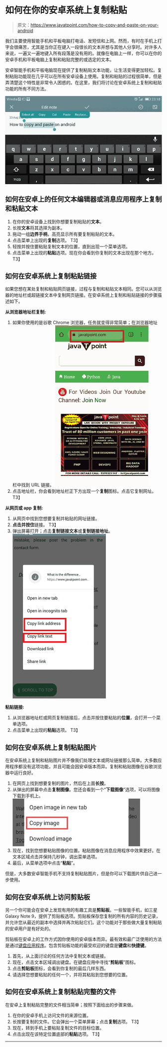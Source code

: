 # 如何在你的安卓系统上复制粘贴

> 原文：<https://www.javatpoint.com/how-to-copy-and-paste-on-your-android>

我们主要使用智能手机和平板电脑打电话、发短信和上网。然而，有时在手机上打字会很痛苦，尤其是当你正在键入一段很长的文本并想与其他人分享时。对许多人来说，一遍又一遍地键入所有段落是没有用的。就像在电脑上一样，你可以在你的安卓手机和平板电脑上复制和粘贴完整的或选定的文本。

安卓智能手机和平板电脑现在提供了复制粘贴文本功能，让生活变得更加轻松。复制粘贴功能现在几乎可以在所有安卓设备上使用。复制和粘贴的过程很简单，但是弄清楚这个特性是非常令人困惑的。在这里，我们将讨论在安卓系统上复制和粘贴功能的所有不同方法。

![How to Copy and Paste on your Android](img/a6c66a51f77667224014c5edb7a8d0fe.png)

## 如何在安卓上的任何文本编辑器或消息应用程序上复制和粘贴文本

1.  在你的安卓设备上找到你想要复制粘贴的**文本**。
2.  长按**文本**将其选择为副本。
3.  拖动一组**边界手柄**，高亮显示所有要复制粘贴的文本。
4.  点击菜单上出现的**复制**选项。
    T3】
5.  轻按并按住要粘贴复制文本的位置，直到出现一个菜单选项。
6.  点击菜单上出现的**粘贴**选项。现在你会看到你复制的文本出现在那个地方。
    T3】

## 如何在安卓系统上复制粘贴链接

如果您想在某处复制和粘贴网页链接，过程与复制和粘贴文本相同。您可以从浏览器的地址栏或超链接文本中复制网页链接。在安卓系统上复制和粘贴链接的步骤描述如下。

**从浏览器地址栏复制:**

1.  如果你使用的是谷歌 Chrome 浏览器，任务就变得非常简单；在浏览器地址栏中找到 URL 链接。
    ![How to Copy and Paste on your Android](img/01e45e4b82b3886a0f06f9a739fa3c8c.png)
2.  点击地址栏，你会看到地址栏正下方出现一个**复制**图标。点击它复制网址。
    T3】

**从网页或 app 复制:**

1.  从网页中找到您想要复制并粘贴的网址链接。
2.  **点击并按住**链接。
    T3】
3.  弹出屏幕打开；点击**复制链接文本**或**复制链接地址**。
    ![How to Copy and Paste on your Android](img/892b732e7971f4ae228e47a1482ea9d8.png)

**粘贴链接:**

1.  从浏览器地址栏或网页复制链接后，点击并按住要粘贴的**位置**，会打开一个菜单选项。
2.  点击菜单上出现的**粘贴**选项。
    T3】

## 如何在安卓系统上复制粘贴图片

在安卓系统上复制和粘贴图片并不像我们处理文本或网址链接那么简单。大多数应用程序都没有这项功能，并且可能会因安卓版本而异。复制和粘贴图像在谷歌浏览器中运行良好。

1.  在网页上找到想要复制的图片，然后在上面**长按**。
2.  从弹出的屏幕中点击**复制图像**。您还会看到一个“**下载图像**”选项，可以将图像下载到手机上。
    ![How to Copy and Paste on your Android](img/dff8fe58908b550aab398f763ff50967.png)
3.  现在，找到您想要粘贴图像的位置。粘贴图像在消息应用程序中效果更好。在文本区域点击并保持几秒钟，调出菜单选项。
4.  最后，从菜单选项中点击“**粘贴**”。

但是，大多数安卓智能手机不支持复制粘贴图片，但是你可以下载图片供自己进一步使用。

## 如何在安卓系统上访问剪贴板

另一个你可能会在安卓上发现有用的有趣工具是**剪贴板**。一些智能手机，如三星 Galaxy Note 9，提供了剪贴板选项。剪贴板保存您复制的所有内容的历史记录，并允许您从最近的副本中选择并再次粘贴它们。这个功能对于那些做大量复制粘贴的安卓用户是有好处的。

剪贴板在安卓上的工作方式因你使用的安卓版本而异。最有效和最广泛使用的方法是通过[键盘应用程序](https://www.javatpoint.com/best-keyboard-for-android)。包含剪贴板功能的最受欢迎的键盘是**键盘**和**快捷键**。

1.  首先，从上面讨论的任何方法中复制文本或链接。
2.  现在，点击文本区域调出键盘。在键盘应用中寻找“**剪贴板**”图标。
3.  点击**剪贴板**图标，会看到你复制的最后几样东西。
4.  请选择您想要粘贴的任何一个，并将其粘贴到您想要的位置。

## 如何在安卓系统上复制粘贴完整的文件

在安卓上复制粘贴完整的文件相当简单；按照下面给出的步骤来做。

1.  在你的安卓手机上访问文件的来源位置。
2.  长按要复制的文件。它会弹出一个菜单屏幕；点击**复制**选项。
    T3】
3.  现在，转到手机上要粘贴复制文件的目标位置。
4.  点击出现在该特定位置底部的**粘贴**选项。
    T3】

* * *